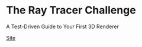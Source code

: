 # The Ray Tracer Challenge

A Test-Driven Guide to Your First 3D Renderer

[Site](https://pragprog.com/titles/jbtracer/the-ray-tracer-challenge/)
